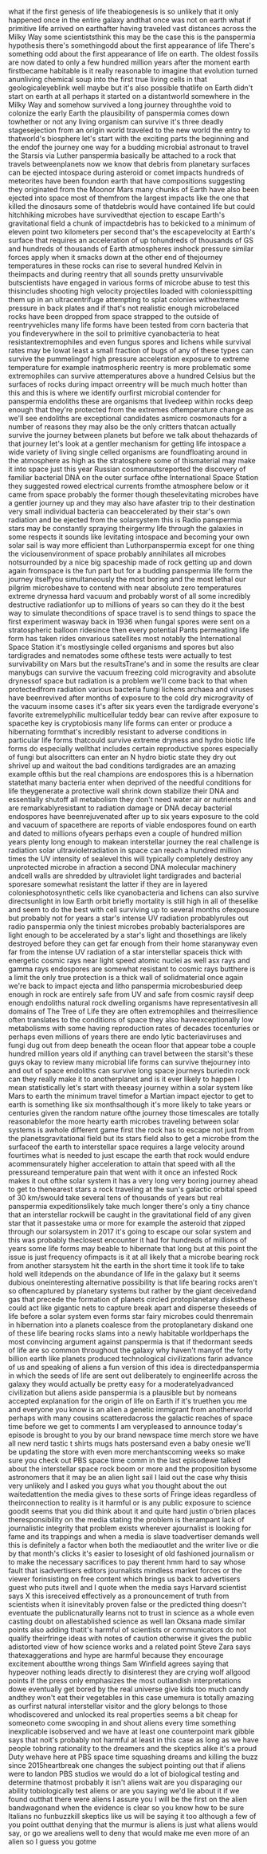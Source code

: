 what if the first genesis of life theabiogenesis is so unlikely that it only happened once in the entire galaxy andthat once was not on earth what if primitive life arrived on earthafter having traveled vast distances across the Milky Way some scientiststhink this may be the case this is the panspermia hypothesis there's somethingodd about the first appearance of life There's something odd about the first appearance of life on earth. The oldest fossils are now dated to only a few hundred million years after the moment earth firstbecame habitable is it really reasonable to imagine that evolution turned anunliving chemical soup into the first true living cells in that geologicaleyeblink well maybe but it's also possible thatlife on Earth didn't start on earth at all perhaps it started on a distantworld somewhere in the Milky Way and somehow survived a long journey throughthe void to colonize the early Earth the plausibility of panspermia comes down towhether or not any living organism can survive it's three deadly stagesejection from an origin world traveled to the new world the entry to thatworld's biosphere let's start with the exciting parts the beginning and the endof the journey one way for a budding microbial astronaut to travel the Starsis via Luther panspermia basically be attached to a rock that travels betweenplanets now we know that debris from planetary surfaces can be ejected intospace during asteroid or comet impacts hundreds of meteorites have been foundon earth that have compositions suggesting they originated from the Moonor Mars many chunks of Earth have also been ejected into space most of themfrom the largest impacts like the one that killed the dinosaurs some of thatdebris would have contained life but could hitchhiking microbes have survivedthat ejection to escape Earth's gravitational field a chunk of impactdebris has to bekicked to a minimum of eleven point two kilometers per second that's the escapevelocity at Earth's surface that requires an acceleration of up tohundreds of thousands of GS and hundreds of thousands of Earth atmospheres inshock pressure similar forces apply when it smacks down at the other end of thejourney temperatures in these rocks can rise to several hundred Kelvin in theimpacts and during reentry that all sounds pretty unsurvivable butscientists have engaged in various forms of microbe abuse to test this thisincludes shooting high velocity projectiles loaded with coloniesspitting them up in an ultracentrifuge attempting to splat colonies withextreme pressure in back plates and if that's not realistic enough microbelaced rocks have been dropped from space strapped to the outside of reentryvehicles many life forms have been tested from corn bacteria that you findeverywhere in the soil to primitive cyanobacteria to heat resistantextremophiles and even fungus spores and lichens while survival rates may be lowat least a small fraction of bugs of any of these types can survive the pummelingof high pressure acceleration exposure to extreme temperature for example inatmospheric reentry is more problematic some extremophiles can survive attemperatures above a hundred Celsius but the surfaces of rocks during impact orreentry will be much much hotter than this and this is where we identify ourfirst microbial contender for panspermia endoliths these are organisms that livedeep within rocks deep enough that they're protected from the extremes oftemperature change as we'll see endoliths are exceptional candidates asmicro cosmonauts for a number of reasons they may also be the only critters thatcan actually survive the journey between planets but before we talk about thehazards of that journey let's look at a gentler mechanism for getting life intospace a wide variety of living single celled organisms are foundfloating around in the atmosphere as high as the stratosphere some of thismaterial may make it into space just this year Russian cosmonautsreported the discovery of familiar bacterial DNA on the outer surface ofthe International Space Station they suggested rowed electrical currents fromthe atmosphere below or it came from space probably the former though theselevitating microbes have a gentler journey up and they may also have afaster trip to their destination very small individual bacteria can beaccelerated by their star's own radiation and be ejected from the solarsystem this is Radio panspermia stars may be constantly spraying theirgermy life through the galaxies in some respects it sounds like levitating intospace and becoming your own solar sail is way more efficient than Luthorpanspermia except for one thing the viciousenvironment of space probably annihilates all microbes notsurrounded by a nice big spaceship made of rock getting up and down again fromspace is the fun part but for a budding panspermia life form the journey itselfyou simultaneously the most boring and the most lethal our pilgrim microbeshave to contend with near absolute zero temperatures extreme drynessa hard vacuum and probably worst of all some incredibly destructive radiationfor up to millions of years so can they do it the best way to simulate theconditions of space travel is to send things to space the first experiment wasway back in 1936 when fungal spores were sent on a stratospheric balloon ridesince then every potential Pants permeating life form has taken rides onvarious satellites most notably the International Space Station it's mostlysingle celled organisms and spores but also tardigrades and nematodes some ofthese tests were actually to test survivability on Mars but the resultsTrane's and in some the results are clear manybugs can survive the vacuum freezing cold microgravity and absolute drynessof space but radiation is a problem we'll come back to that when protectedfrom radiation various bacteria fungi lichens archaea and viruses have beenrevived after months of exposure to the cold dry microgravity of the vacuum insome cases it's after six years even the tardigrade everyone's favorite extremelyphilic multicellular teddy bear can revive after exposure to spacethe key is cryptobiosis many life forms can enter or produce a hibernating formthat's incredibly resistant to adverse conditions in particular life forms thatcould survive extreme dryness and hydro biotic life forms do especially wellthat includes certain reproductive spores especially of fungi but alsocritters can enter an N hydro biotic state they dry out shrivel up and waitout the bad conditions tardigrades are an amazing example ofthis but the real champions are endospores this is a hibernation statethat many bacteria enter when deprived of the needful conditions for life theygenerate a protective wall shrink down stabilize their DNA and essentially shutoff all metabolism they don't need water air or nutrients and are remarkablyresistant to radiation damage or DNA decay bacterial endospores have beenrejuvenated after up to six years exposure to the cold and vacuum of spacethere are reports of viable endospores found on earth and dated to millions ofyears perhaps even a couple of hundred million years plenty long enough to makean interstellar journey the real challenge is radiation solar ultravioletradiation in space can reach a hundred million times the UV intensity of sealevel this will typically completely destroy any unprotected microbe in afraction a second DNA molecular machinery andcell walls are shredded by ultraviolet light tardigrades and bacterial sporesare somewhat resistant the latter if they are in layered coloniesphotosynthetic cells like cyanobacteria and lichens can also survive directsunlight in low Earth orbit briefly mortality is still high in all of theselike and seem to do the best with cell surviving up to several months ofexposure but probably not for years a star's intense UV radiation probablyrules out radio panspermia only the tiniest microbes probably bacterialspores are light enough to be accelerated by a star's light and thosethings are likely destroyed before they can get far enough from their home staranyway even far from the intense UV radiation of a star interstellar spaceis thick with energetic cosmic rays near light speed atomic nuclei as well asx rays and gamma rays endospores are somewhat resistant to cosmic rays butthere is a limit the only true protection is a thick wall of solidmaterial once again we're back to impact ejecta and litho panspermia microbesburied deep enough in rock are entirely safe from UV and safe from cosmic raysif deep enough endoliths natural rock dwelling organisms have representativesin all domains of The Tree of Life they are often extremophiles and theirresilience often translates to the conditions of space they also haveexceptionally low metabolisms with some having reproduction rates of decades tocenturies or perhaps even millions of years there are endo lytic bacteriaviruses and fungi dug out from deep beneath the ocean floor that appear tobe a couple hundred million years old if anything can travel between the starsit's these guys okay to review many microbial life forms can survive thejourney into and out of space endoliths can survive long space journeys buriedin rock can they really make it to anotherplanet and is it ever likely to happen I mean statistically let's start with theeasy journey within a solar system like Mars to earth the minimum travel timefor a Martian impact ejector to get to earth is something like six monthsalthough it's more likely to take years or centuries given the random nature ofthe journey those timescales are totally reasonablefor the more hearty earth microbes traveling between solar systems is awhole different game first the rock has to escape not just from the planetsgravitational field but its stars field also to get a microbe from the surfaceof the earth to interstellar space requires a large velocity around fourtimes what is needed to just escape the earth that rock would endure acommensurately higher acceleration to attain that speed with all the pressureand temperature pain that went with it once an infested Rock makes it out ofthe solar system it has a very long very boring journey ahead to get to thenearest stars a rock traveling at the sun's galactic orbital speed of 30 km/swould take several tens of thousands of years but real panspermia expeditionslikely take much longer there's only a tiny chance that an interstellar rockwill be caught in the gravitational field of any given star that it passestake uma or more for example the asteroid that zipped through our solarsystem in 2017 it's going to escape our solar system and this was probably theclosest encounter it had for hundreds of millions of years some life forms may beable to hibernate that long but at this point the issue is just frequency ofimpacts is it at all likely that a microbe bearing rock from another starsystem hit the earth in the short time it took life to take hold well itdepends on the abundance of life in the galaxy but it seems dubious oneinteresting alternative possibility is that life bearing rocks aren't so oftencaptured by planetary systems but rather by the giant deceivedand gas that precede the formation of planets circled protoplanetary disksthese could act like gigantic nets to capture break apart and disperse theseeds of life before a solar system even forms star fairy microbes could thenremain in hibernation into a planets coalesce from the protoplanetary diskand one of these life bearing rocks slams into a newly habitable worldperhaps the most convincing argument against panspermia is that if thedormant seeds of life are so common throughout the galaxy why haven't manyof the forty billion earth like planets produced technological civilizations farin advance of us and speaking of aliens a fun version of this idea is directedpanspermia in which the seeds of life are sent out deliberately to engineerlife across the galaxy they would actually be pretty easy for a moderatelyadvanced civilization but aliens aside panspermia is a plausible but by nomeans accepted explanation for the origin of life on Earth if it's truethen you me and everyone you know is an alien a genetic immigrant from anotherworld perhaps with many cousins scatteredacross the galactic reaches of space time before we get to comments I am verypleased to announce today's episode is brought to you by our brand newspace time merch store we have all new nerd tastic t shirts mugs hats postersand even a baby onesie we'll be updating the store with even more merchantscoming weeks so make sure you check out PBS space time comm in the last episodewe talked about the interstellar space rock boom or more and the proposition bysome astronomers that it may be an alien light sail I laid out the case why thisis very unlikely and I asked you guys what you thought about the out waitedattention the media gives to these sorts of Fringe ideas regardless of theirconnection to reality is it harmful or is any public exposure to science goodit seems that you did think about it and quite hard justin o'brien places theresponsibility on the media stating the problem is therampant lack of journalistic integrity that problem exists wherever ajournalist is looking for fame and its trappings and when a media is slave toadvertiser demands well this is definitely a factor when both the mediaoutlet and the writer live or die by that month's clicks it's easier to losesight of old fashioned journalism or to make the necessary sacrifices to pay therent hmm hard to say whose fault that isadvertisers editors journalists mindless market forces or the viewer forinsisting on free content which brings us back to advertisers guest who puts itwell and I quote when the media says Harvard scientist says X this isreceived effectively as a pronouncement of truth from scientists when it isinevitably proven false or the predicted thing doesn't eventuate the publicnaturally learns not to trust in science as a whole even casting doubt on allestablished science as well Ian Oksana made similar points also adding thatit's harmful of scientists or communicators do not qualify theirfringe ideas with notes of caution otherwise it gives the public adistorted view of how science works and a related point Steve Zara says thatexaggerations and hype are harmful because they encourage excitement aboutthe wrong things Sam Winfield agrees saying that hypeover nothing leads directly to disinterest they are crying wolf allgood points if the press only emphasizes the most outlandish interpretations dowe eventually get bored by the real universe give kids too much candy andthey won't eat their vegetables in this case umemura is totally amazing as ourfirst natural interstellar visitor and the glory belongs to those whodiscovered and unlocked its real properties seems a bit cheap for someoneto come swooping in and shout aliens every time something inexplicable isobserved and we have at least one counterpoint mark gibble says that noit's probably not harmful at least in this case as long as we have people tobring rationality to the dreamers and the skeptics alike it's a proud Duty wehave here at PBS space time squashing dreams and killing the buzz since 2015heartbreak one changes the subject pointing out that if aliens were to landon PBS studios we would do a lot of biological testing and determine thatmost probably it isn't aliens wait are you disparaging our ability tobiologically test aliens or are you saying we'd lie about it if we found outthat there were aliens I assure you I will be the first on the alien bandwagonand when the evidence is clear so you know how to be sure Italians no funbuzzkill skeptics like us will be saying it too although a few of you point outthat denying that the murmur is aliens is just what aliens would say, or go we arealiens well to deny that would make me even more of an alien so I guess you gotme